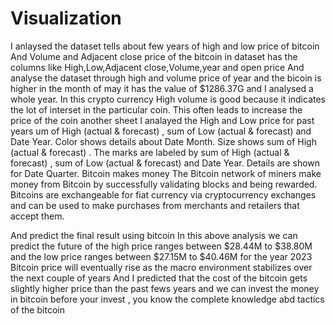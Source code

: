 # Visualization
I anlaysed the dataset tells about few years of high and low price of bitcoin 
And Volume and Adjacent close price of the bitcoin
in dataset has the columns like High,Low,Adjacent close,Volume,year and open price
And analyse the dataset through high and volume price of year
and the  bicoin is higher in the month of may  it has the value of $1286.37G and I analysed a whole year. In this crypto currency  High volume is good because it indicates the lot of interset in the particular coin. This often leads to increase the price of the coin
another sheet I analayed the High and Low price for past years
um of High (actual & forecast) , sum of Low (actual & forecast)  and Date Year.  Color shows details about Date Month.  Size shows sum of High (actual & forecast) .  The marks are labeled by sum of High (actual & forecast) , sum of Low (actual & forecast)  and Date Year.  Details are shown for Date Quarter. 
Bitcoin makes money
 The Bitcoin network of miners make money from Bitcoin by successfully validating blocks and being rewarded. Bitcoins are exchangeable for fiat currency via cryptocurrency exchanges and can be used to make purchases from merchants and retailers that accept them.
 
 
 
 
 And predict the final result using bitcoin
 In this  above analysis we can predict the future of the high price  ranges between $28.44M  to $38.80M and the low price ranges between $27.15M to $40.46M for the year 2023 Bitcoin price will eventually rise as the macro environment stabilizes over the next couple of years
 And I predicted that the cost of the bitcoin gets slightly higher price than the past fews years and we can invest the money in bitcoin
 before your invest , you know the complete knowledge abd tactics of the bitcoin
